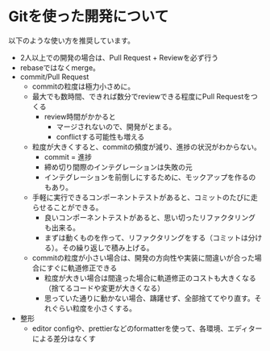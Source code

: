 # Gitを使った開発について

以下のような使い方を推奨しています。
- 2人以上での開発の場合は、Pull Request + Reviewを必ず行う
- rebaseではなくmerge。
- commit/Pull Request
  - commitの粒度は極力小さめに。
  - 最大でも数時間、できれば数分でreviewできる程度にPull Requestをつくる
    - review時間がかかると
      - マージされないので、開発がとまる。
      - conflictする可能性も増える
  - 粒度が大きくすると、commitの頻度が減り、進捗の状況がわからない。
    - commit = 進捗
    - 締め切り間際のインテグレーションは失敗の元
    - インテグレーションを前倒しにするために、モックアップを作るのもあり。
  - 手軽に実行できるコンポーネントテストがあると、コミットのたびに走らせることができる。
    - 良いコンポーネントテストがあると、思い切ったリファクタリングも出来る。
    - まずは動くものを作って、リファクタリングをする（コミットは分ける）。その繰り返しで積み上げる。 
  - commitの粒度が小さい場合は、開発の方向性や実装に間違いが合った場合にすぐに軌道修正できる
    - 粒度が大きい場合は間違った場合に軌道修正のコストも大きくなる（捨てるコードや変更が大きくなる）
    - 思っていた通りに動かない場合、躊躇せず、全部捨ててやり直す。それぐらい粒度を小さくする。
- 整形
  - editor configや、prettierなどのformatterを使って、各環境、エディターによる差分はなくす
